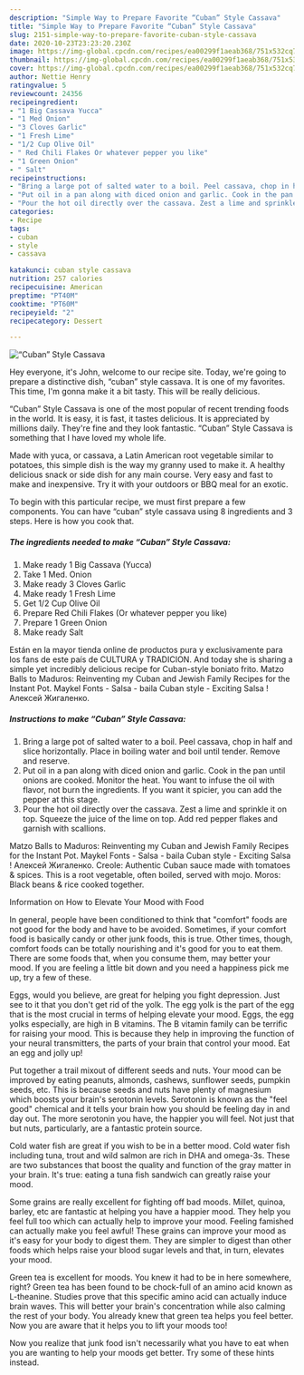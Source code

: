 ```yaml
---
description: "Simple Way to Prepare Favorite “Cuban” Style Cassava"
title: "Simple Way to Prepare Favorite “Cuban” Style Cassava"
slug: 2151-simple-way-to-prepare-favorite-cuban-style-cassava
date: 2020-10-23T23:23:20.230Z
image: https://img-global.cpcdn.com/recipes/ea00299f1aeab368/751x532cq70/cuban-style-cassava-recipe-main-photo.jpg
thumbnail: https://img-global.cpcdn.com/recipes/ea00299f1aeab368/751x532cq70/cuban-style-cassava-recipe-main-photo.jpg
cover: https://img-global.cpcdn.com/recipes/ea00299f1aeab368/751x532cq70/cuban-style-cassava-recipe-main-photo.jpg
author: Nettie Henry
ratingvalue: 5
reviewcount: 24356
recipeingredient:
- "1 Big Cassava Yucca"
- "1 Med Onion"
- "3 Cloves Garlic"
- "1 Fresh Lime"
- "1/2 Cup Olive Oil"
- " Red Chili Flakes Or whatever pepper you like"
- "1 Green Onion"
- " Salt"
recipeinstructions:
- "Bring a large pot of salted water to a boil. Peel cassava, chop in half and slice horizontally. Place in boiling water and boil until tender. Remove and reserve."
- "Put oil in a pan along with diced onion and garlic. Cook in the pan until onions are cooked. Monitor the heat. You want to infuse the oil with flavor, not burn the ingredients. If you want it spicier, you can add the pepper at this stage."
- "Pour the hot oil directly over the cassava. Zest a lime and sprinkle it on top. Squeeze the juice of the lime on top. Add red pepper flakes and garnish with scallions."
categories:
- Recipe
tags:
- cuban
- style
- cassava

katakunci: cuban style cassava 
nutrition: 257 calories
recipecuisine: American
preptime: "PT40M"
cooktime: "PT60M"
recipeyield: "2"
recipecategory: Dessert

---
```



![“Cuban” Style Cassava](https://img-global.cpcdn.com/recipes/ea00299f1aeab368/751x532cq70/cuban-style-cassava-recipe-main-photo.jpg)

Hey everyone, it's John, welcome to our recipe site. Today, we're going to prepare a distinctive dish, “cuban” style cassava. It is one of my favorites. This time, I'm gonna make it a bit tasty. This will be really delicious.

“Cuban” Style Cassava is one of the most popular of recent trending foods in the world. It is easy, it is fast, it tastes delicious. It is appreciated by millions daily. They're fine and they look fantastic. “Cuban” Style Cassava is something that I have loved my whole life.

Made with yuca, or cassava, a Latin American root vegetable similar to potatoes, this simple dish is the way my granny used to make it. A healthy delicious snack or side dish for any main course. Very easy and fast to make and inexpensive. Try it with your outdoors or BBQ meal for an exotic.


To begin with this particular recipe, we must first prepare a few components. You can have “cuban” style cassava using 8 ingredients and 3 steps. Here is how you cook that.

<!--inarticleads1-->

##### The ingredients needed to make “Cuban” Style Cassava:

1. Make ready 1 Big Cassava (Yucca)
1. Take 1 Med. Onion
1. Make ready 3 Cloves Garlic
1. Make ready 1 Fresh Lime
1. Get 1/2 Cup Olive Oil
1. Prepare  Red Chili Flakes (Or whatever pepper you like)
1. Prepare 1 Green Onion
1. Make ready  Salt


Están en la mayor tienda online de productos pura y exclusivamente para los fans de este país de CULTURA y TRADICION. And today she is sharing a simple yet incredibly delicious recipe for Cuban-style boniato frito. Matzo Balls to Maduros: Reinventing my Cuban and Jewish Family Recipes for the Instant Pot. Maykel Fonts - Salsa - baila Cuban style - Exciting Salsa ! Алексей Жигаленко. 

<!--inarticleads2-->

##### Instructions to make “Cuban” Style Cassava:

1. Bring a large pot of salted water to a boil. Peel cassava, chop in half and slice horizontally. Place in boiling water and boil until tender. Remove and reserve.
1. Put oil in a pan along with diced onion and garlic. Cook in the pan until onions are cooked. Monitor the heat. You want to infuse the oil with flavor, not burn the ingredients. If you want it spicier, you can add the pepper at this stage.
1. Pour the hot oil directly over the cassava. Zest a lime and sprinkle it on top. Squeeze the juice of the lime on top. Add red pepper flakes and garnish with scallions.


Matzo Balls to Maduros: Reinventing my Cuban and Jewish Family Recipes for the Instant Pot. Maykel Fonts - Salsa - baila Cuban style - Exciting Salsa ! Алексей Жигаленко. Creole: Authentic Cuban sauce made with tomatoes &amp; spices. This is a root vegetable, often boiled, served with mojo. Moros: Black beans &amp; rice cooked together. 

Information on How to Elevate Your Mood with Food


In general, people have been conditioned to think that "comfort" foods are not good for the body and have to be avoided. Sometimes, if your comfort food is basically candy or other junk foods, this is true. Other times, though, comfort foods can be totally nourishing and it's good for you to eat them. There are some foods that, when you consume them, may better your mood. If you are feeling a little bit down and you need a happiness pick me up, try a few of these.

Eggs, would you believe, are great for helping you fight depression. Just see to it that you don't get rid of the yolk. The egg yolk is the part of the egg that is the most crucial in terms of helping elevate your mood. Eggs, the egg yolks especially, are high in B vitamins. The B vitamin family can be terrific for raising your mood. This is because they help in improving the function of your neural transmitters, the parts of your brain that control your mood. Eat an egg and jolly up!

Put together a trail mixout of different seeds and nuts. Your mood can be improved by eating peanuts, almonds, cashews, sunflower seeds, pumpkin seeds, etc. This is because seeds and nuts have plenty of magnesium which boosts your brain's serotonin levels. Serotonin is known as the "feel good" chemical and it tells your brain how you should be feeling day in and day out. The more serotonin you have, the happier you will feel. Not just that but nuts, particularly, are a fantastic protein source.

Cold water fish are great if you wish to be in a better mood. Cold water fish including tuna, trout and wild salmon are rich in DHA and omega-3s. These are two substances that boost the quality and function of the gray matter in your brain. It's true: eating a tuna fish sandwich can greatly raise your mood. 

Some grains are really excellent for fighting off bad moods. Millet, quinoa, barley, etc are fantastic at helping you have a happier mood. They help you feel full too which can actually help to improve your mood. Feeling famished can actually make you feel awful! These grains can improve your mood as it's easy for your body to digest them. They are simpler to digest than other foods which helps raise your blood sugar levels and that, in turn, elevates your mood.

Green tea is excellent for moods. You knew it had to be in here somewhere, right? Green tea has been found to be chock-full of an amino acid known as L-theanine. Studies prove that this specific amino acid can actually induce brain waves. This will better your brain's concentration while also calming the rest of your body. You already knew that green tea helps you feel better. Now you are aware that it helps you to lift your moods too!

Now you realize that junk food isn't necessarily what you have to eat when you are wanting to help your moods get better. Try  some  of  these  hints  instead.

